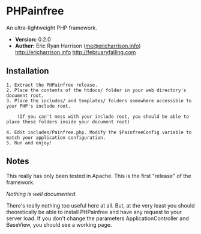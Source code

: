 PHPainfree 
==========

An ultra-lightweight PHP framework.

+ **Version:** 0.2.0
+ **Auther:** Eric Ryan Harrison (<me@ericharrison.info>)
             <http://ericharrison.info>
             <http://februaryfalling.com>

Installation
------------

	1. Extract the PHPainfree release.
	2. Place the contents of the htdocs/ folder in your web directory's document root.
	3. Place the includes/ and templates/ folders somewhere accessible to your PHP's include root.

		(If you can't mess with your include root, you should be able to place these folders inside your document root)

	4. Edit includes/Painfree.php. Modify the $PainfreeConfig variable to match your application configuration.
	5. Run and enjoy!
	
Notes
-----

This really has only been tested in Apache. This is the first "release" of the framework. 

*Nothing is well documented.*

There's really nothing too useful here at all. But, at the very least you should theoretically be able to install PHPainfree and have any request to your server load. If you don't change the parameters ApplicationController and BaseView, you should see a working page.


